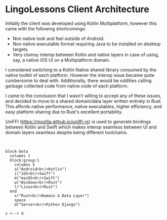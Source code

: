 # LingoLessons Client Architecture

Initially the client was developed using Kotlin Multiplatform, however this came with the following shortcomings:

- Non native look and feel outside of Android.
- Non native executable format requiring Java to be installed on desktop targets.
- Very clumsy interop between Kotlin and native layers in case of using, say, a native iOS UI on a Multiplatform domain.

I considered switching to a Kotlin Native shared library consumed by the native toolkit of each platform. However the interop issue became quite cumbersome to deal with. Additionally, there would be oddities calling garbage collected code from native code of each platform.

I came to the conclusion that I wasn't willing to accept any of these issues, and decided to move to a shared domain/data layer written entirely in Rust. This affords native performance, native executables, higher efficiency, and easy platform sharing due to Rust's excellent portability.

UniFFI (https://mozilla.github.io/uniffi-rs) is used to generate bindings between Kotlin and Swift which makes interop seamless between UI and domain layers seamless despite being different toolchains.

<br/>

```mermaid
block-beta
  columns 1
  block:group:1
    columns 5
    a("Android<br/>Kotlin")
    i("iOS<br/>Swift")
    m("macOS<br/>Swift")
    w("Windows<br/>Rust")
    l("Linux<br/>Rust")
  end
    s("Rust<br/>Domain & Data Layer")
    space
    d("Server<br/>Python Django")

s <--> d
```
